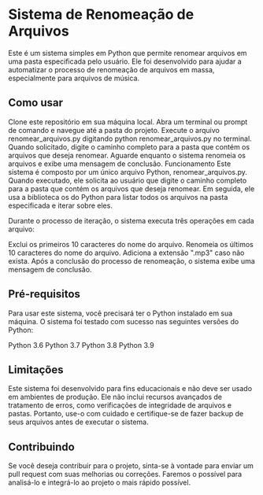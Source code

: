 # Sistema de Renomeação de Arquivos
Este é um sistema simples em Python que permite renomear arquivos em uma pasta especificada pelo usuário. Ele foi desenvolvido para ajudar a automatizar o processo de renomeação de arquivos em massa, especialmente para arquivos de música.

## Como usar
Clone este repositório em sua máquina local.
Abra um terminal ou prompt de comando e navegue até a pasta do projeto.
Execute o arquivo renomear_arquivos.py digitando python renomear_arquivos.py no terminal.
Quando solicitado, digite o caminho completo para a pasta que contém os arquivos que deseja renomear.
Aguarde enquanto o sistema renomeia os arquivos e exibe uma mensagem de conclusão.
Funcionamento
Este sistema é composto por um único arquivo Python, renomear_arquivos.py. Quando executado, ele solicita ao usuário que digite o caminho completo para a pasta que contém os arquivos que deseja renomear. Em seguida, ele usa a biblioteca os do Python para listar todos os arquivos na pasta especificada e iterar sobre eles.

Durante o processo de iteração, o sistema executa três operações em cada arquivo:

Exclui os primeiros 10 caracteres do nome do arquivo.
Renomeia os últimos 10 caracteres do nome do arquivo.
Adiciona a extensão ".mp3" caso não exista.
Após a conclusão do processo de renomeação, o sistema exibe uma mensagem de conclusão.

## Pré-requisitos
Para usar este sistema, você precisará ter o Python instalado em sua máquina. O sistema foi testado com sucesso nas seguintes versões do Python:

Python 3.6
Python 3.7
Python 3.8
Python 3.9

## Limitações
Este sistema foi desenvolvido para fins educacionais e não deve ser usado em ambientes de produção. Ele não inclui recursos avançados de tratamento de erros, como verificações de integridade de arquivos e pastas. Portanto, use-o com cuidado e certifique-se de fazer backup de seus arquivos antes de executar o sistema.

## Contribuindo
Se você deseja contribuir para o projeto, sinta-se à vontade para enviar um pull request com suas melhorias ou correções. Faremos o possível para analisá-lo e integrá-lo ao projeto o mais rápido possível.
